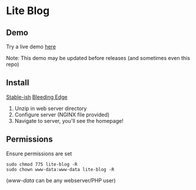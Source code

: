 # Lite Blog

## Demo
Try a live demo [here](https://lite-blog.timothyclark.co.uk)

Note: This demo may be updated before releases (and sometimes even this repo)

## Install
[Stable-ish](https://github.com/TheCoolBlackCat/lite-blog/releases)
[Bleeding Edge](https://github.com/TheCoolBlackCat/lite-blog.git)

1. Unzip in web server directory
2. Configure server (NGINX file provided)
3. Navigate to server, you'll see the homepage!

## Permissions
Ensure permissions are set
```
sudo chmod 775 lite-blog -R
sudo chown www-data:www-data lite-blog -R
```
(*www-data* can be any webserver/PHP user)
